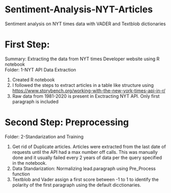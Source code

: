 # Sentiment-Analysis-NYT-Articles
Sentiment analysis on NYT times data with VADER and Textblob dictionaries

# First Step:
Summary: Extracting the data from NYT times Developer website using R notebook                                                                                                     
Folder: 1-NYT API Data Extraction                                                                                                                                                    
1. Created R notebook                                                                                                                                                                                       
2. I followed the steps to extract articles in a table like structure using https://www.storybench.org/working-with-the-new-york-times-api-in-r/                                                                                                                                           
3. Raw data from 1981-2020 is present in Exctracting NYT API. Only first paragraph is included


# Second Step: Preprocessing                                                                                                                                                         
Folder: 2-Standarization and Training

1. Get rid of Duplicate articles. Articles were extracted from the last date of requests until the API had a max number off calls. This was manually done and it usually failed every 2 years of data per the query specified in the notebook.                                                                                                                    
2. Data Standarization: Normalizing lead.paragraph using Pre_Process function                                                                                                                                                   
3. Textblob and Vader assign a first score between -1 to 1 to identify the polarity of the first paragraph using the default dicctionaries.

